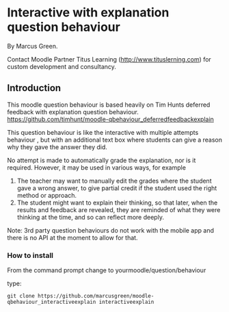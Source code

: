 # Interactive with explanation question behaviour
By Marcus Green.

Contact Moodle Partner Titus Learning (http://www.tituslerning.com) for custom development and consultancy.

## Introduction


This moodle question behaviour is based heavily on Tim Hunts
deferred feedback with explanation question behaviour.
https://github.com/timhunt/moodle-qbehaviour_deferredfeedbackexplain

This question behaviour is  like the interactive with multiple attempts behaviour , but with an additional text box where students can give a reason why they gave the answer they did.

No attempt is made to automatically grade the explanation, nor is it required.
However, it may be used in various ways, for example

1. The teacher may want to manually edit the grades where the student gave a wrong answer, to give partial credit if the student used the right method or approach.
2. The student might want to explain their thinking, so that later, when the results and feedback are revealed, they are reminded of what they were thinking at the time, and so can reflect more deeply.

Note: 3rd party question behaviours do not work with the mobile app and there is no API at the moment to allow for that.

### How to install

From the command prompt change to
yourmoodle/question/behaviour

type:
```
git clone https://github.com/marcusgreen/moodle-qbehaviour_interactiveexplain interactiveexplain

```
